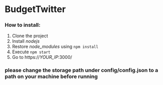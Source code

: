 # BudgetTwitter

### How to install:
1. Clone the project
2. Install *nodejs*
3. Restore *node_modules* using ```npm install```
4. Execute ```npm start```
5. Go to https://*YOUR_IP*:3000/

### please change the storage path under config/config.json to a path on your machine before running
